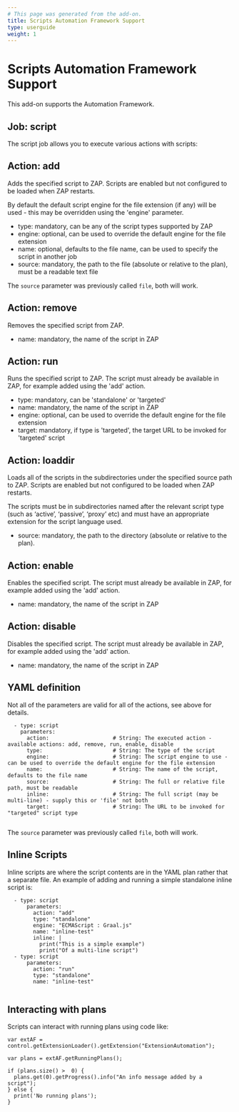 ```yaml
---
# This page was generated from the add-on.
title: Scripts Automation Framework Support
type: userguide
weight: 1
---
```


# Scripts Automation Framework Support

This add-on supports the Automation Framework.

## Job: script

The script job allows you to execute various actions with scripts:

## Action: add

Adds the specified script to ZAP. Scripts are enabled but not configured to be loaded when ZAP restarts.


By default the default script engine for the file extension (if any) will be used - this may be overridden using the 'engine' parameter.

* type: mandatory, can be any of the script types supported by ZAP
* engine: optional, can be used to override the default engine for the file extension
* name: optional, defaults to the file name, can be used to specify the script in another job
* source: mandatory, the path to the file (absolute or relative to the plan), must be a readable text file

The `source` parameter was previously called `file`, both will work.

## Action: remove

Removes the specified script from ZAP.

* name: mandatory, the name of the script in ZAP

## Action: run

Runs the specified script to ZAP. The script must already be available in ZAP, for example added using the 'add' action.

* type: mandatory, can be 'standalone' or 'targeted'
* name: mandatory, the name of the script in ZAP
* engine: optional, can be used to override the default engine for the file extension
* target: mandatory, if type is 'targeted', the target URL to be invoked for 'targeted' script

## Action: loaddir

Loads all of the scripts in the subdirectories under the specified source path to ZAP. Scripts are enabled but not configured to be loaded when ZAP restarts.


The scripts must be in subdirectories named after the relevant script type (such as ‘active’, ‘passive’, ‘proxy’ etc)
and must have an appropriate extension for the script language used.

* source: mandatory, the path to the directory (absolute or relative to the plan).

## Action: enable

Enables the specified script. The script must already be available in ZAP, for example added using the 'add' action.

* name: mandatory, the name of the script in ZAP

## Action: disable

Disables the specified script. The script must already be available in ZAP, for example added using the 'add' action.

* name: mandatory, the name of the script in ZAP

## YAML definition

Not all of the parameters are valid for all of the actions, see above for details.

```
  - type: script
    parameters:
      action:                    # String: The executed action - available actions: add, remove, run, enable, disable
      type:                      # String: The type of the script
      engine:                    # String: The script engine to use - can be used to override the default engine for the file extension
      name:                      # String: The name of the script, defaults to the file name
      source:                    # String: The full or relative file path, must be readable
      inline:                    # String: The full script (may be multi-line) - supply this or 'file' not both
      target:                    # String: The URL to be invoked for "targeted" script type
	
```

The `source` parameter was previously called `file`, both will work.

## Inline Scripts

Inline scripts are where the script contents are in the YAML plan rather that a separate file. An example of adding and running a simple standalone inline script is:

```
  - type: script
      parameters:
        action: "add"
        type: "standalone"
        engine: "ECMAScript : Graal.js"
        name: "inline-test"
        inline: |
          print("This is a simple example")
          print("Of a multi-line script")
  - type: script
      parameters:
        action: "run"
        type: "standalone"
        name: "inline-test"
	
```

## Interacting with plans

Scripts can interact with running plans using code like:


    var extAF = control.getExtensionLoader().getExtension("ExtensionAutomation");

    var plans = extAF.getRunningPlans();

    if (plans.size() >  0) {
      plans.get(0).getProgress().info("An info message added by a script");
    } else {
      print('No running plans');
    }
    	

